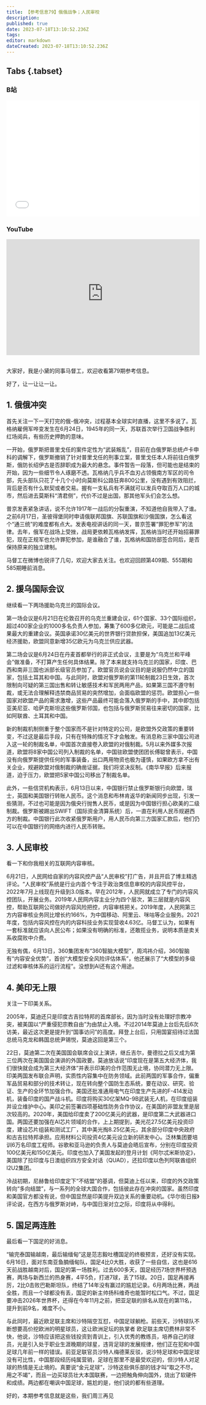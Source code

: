 ```yaml
---
title: 【参考信息79】俄俄战争；人民审校
description: 
published: true
date: 2023-07-18T13:10:52.236Z
tags: 
editor: markdown
dateCreated: 2023-07-18T13:10:52.236Z
---
```


## Tabs {.tabset}
### B站
<div style="position: relative; padding: 30% 45%;">
<iframe style="position: absolute; width: 100%; height: 100%; left: 0; top: 0;" src="//player.bilibili.com/player.html?&bvid=BV1wh4y1g7oi&page=1&as_wide=1&high_quality=1&danmaku=1&autoplay=0" scrolling="no" border="0" frameborder="no" framespacing="0" allowfullscreen="true"></iframe>
</div>

### YouTube
<div style="position: relative; padding: 30% 45%;">
<iframe style="position: absolute; top: 0; left: 0; width: 100%; height: 100%;" src="https://www.youtube-nocookie.com/embed/YouTubeVID" title="YouTube video player" frameborder="0" allow="accelerometer; autoplay; clipboard-write; encrypted-media; gyroscope; picture-in-picture" allowfullscreen></iframe>
</div>

## 

大家好，我是小黛的同事马督工，欢迎收看第79期参考信息。

好了，让一让让一让。

## 1. 俄俄冲突

首先关注一下一天打完的俄-俄冲突，过程基本全球实时直播，这里不多说了。瓦格纳雇佣军哗变发生在6月24日，1945年的同一天，苏联首次举行卫国战争胜利红场阅兵，有些历史押韵的意味。

一开始，俄罗斯把普里戈任的案件定性为“武装叛乱”，目前在白俄罗斯总统卢卡申科的调解下，俄罗斯撤销了针对普里戈任的刑事立案，普里戈任本人将前往白俄罗斯，俄防长绍伊古是否辞职成为最大的悬念。事件暂告一段落，但可能也是结束的开始，因为一些细节令人琢磨不透。瓦格纳几乎兵不血刃占领俄南方军区的司令部，先头部队只花了十几个小时向莫斯科公路狂奔800公里，没有遇到有效阻拦，背后是否有什么默契或者交易。握有一支私兵有不满就可以发兵夺取百万人口的城市，然后进去莫斯科“清君侧”，代价不过是出国，那其他军头们会怎么想。

普京发表紧急讲话，说不允许1917年一战后的分裂重演，不知道他自我带入了谁。之前6月17日，圣彼得堡同时申请俄联邦国旗、苏联国旗和沙俄国旗，怎么看这个“通三统”的难度都有点大。发表电视讲话的同一天，普京签署“罪犯参军”的法律。去年，俄军在战场上受挫，战局更依赖瓦格纳发挥，瓦格纳当时还开始招募罪犯，现在正规军也允许罪犯参加，是谁融合了谁，瓦格纳和国防部签合同后，是否保持原来的独立建制。

马督工在微博也锐评了几句，欢迎大家去关注。也欢迎回顾第409期、555期和585期睡前消息。

## 2. 援乌国际会议

继续看一下两场援助乌克兰的国际会议。

第一场会议是6月21日在伦敦召开的乌克兰重建会议，61个国家、33个国际组织，超过400家企业的1000多名负责人参加，筹集了600多亿欧元，可能是二战后成果最大的重建会议。英国承诺30亿美元的世界银行贷款担保，美国追加13亿美元经济援助，欧盟同意新增35亿欧元为乌克兰供应武器。

第二场会议是6月24日在丹麦首都举行的非正式会议，主要是为“乌克兰和平峰会”做准备，不打算产生任何具体结果。除了本来就支持乌克兰的国家，印度、巴西和南非三国也派部长级官员参加了。欧盟官员说会议目的是说服仍然中立的国家，包括土耳其和中国。与此同时，欧盟对俄罗斯的第11轮制裁23日生效，首次限制向可疑的第三国出售和转让敏感技术和军民两用产品，如果第三国不遵守制裁，或无法合理解释违禁商品贸易的突然增加，会面临欧盟的惩罚。欧盟担心一些国家对欧盟产品的需求激增，这些产品最终可能会落入俄罗斯的手中，其中即包括亚美尼亚、哈萨克斯坦这些俄罗斯邻国，也包括与俄罗斯贸易往来密切的国家，比如阿联酋、土耳其和中国。

新的制裁机制侧重于整个国家而不是针对特定的公司，是欧盟外交政策的重要转变，不过这是最后手段，只有在特殊的情况下才会触发。有消息称三家中国公司进入这一轮的制裁名单，中国首次直接卷入欧盟的对俄制裁。5月以来外媒多次报道，欧盟将8家中国公司列入制裁的名单，中国驻欧盟使团团长傅聪曾表示，中国没有向俄罗斯提供任何的军事装备，出口两用物资也极为谨慎，如果欧方拿不出有关企业，规避欧盟对俄制裁的确凿证据，我们将坚决反制。《南华早报》后来报道，迫于压力，欧盟把5家中国公司移出了制裁名单。

此外，一些信贷机构表示，6月13日以来，中国银行禁止俄罗斯银行向欧盟，瑞士，英国和美国银行转账人民币。这个消息和布林肯返华的新闻同步出现，引发一些猜测，不过也可能是因为俄央行抛售人民币，或是因为中国银行担心欧美的二级制裁。俄罗斯被踢出SWIFT（国际资金清算系统）后，一直在利用人民币规避西方的制裁。中国银行此次收紧俄罗斯用户，用人民币向第三方国家汇款后，他们仍可以在中国银行的网络内进行人民币转账。

## 3. 人民审校

看一下和你我相关的互联网内容审核。

6月21日，人民网给自家的内容风控产品“人民审校”打广告，并且开启了博主精选评论。“人民审校”系统是行业内首个专注于政治类信息审校的内容风控平台，2022年7月上线现在升级到3.0版本。早在2012年，人民网就成立了专门的内容风控团队，开展业务。2019年人民网内容主业分为四个层次，第三层就是内容风控，帮助互联网公司做好内容风险把控，内容审核把关。2019年度，人民网第三方内容审核业务同比增长约166%，为中国移动、阿里云、咪咕等企业服务。2021年度，包括内容风控在内的内容科技业务实现营收4.63亿。马督工认为，如果有一套标准就应该向人民公布；如果没有明确的标准，还敢揽业务，说明本质是卖关系收腐败中介费。

无独有偶，6月13日，360集团发布“360智脑大模型”，周鸿祎介绍，360智脑有“内容安全优势”，首创“大模型安全风险评估体系”，他还展示了“大模型的多级过滤和审核体系的运行流程”。没想到AI还有这个用途。

## 4. 美印无上限

关注一下印美关系。

2005年，莫迪还只是印度古吉拉特邦的首席部长，因为当时没有处理好宗教冲突，被美国以“严重侵犯宗教自由”为由禁止入境。不过2014年莫迪上台后先后6次访美，最近这次更是提升到“国事访问”的高度。拜登上台后，只用国宴招待过法国总统马克龙和韩国总统尹锡悦，莫迪这回是第三个。

22日，莫迪第二次在美国国会联席会议上演讲，继丘吉尔，曼德拉之后又成为第三位两次在美国国会演讲的外国政要。莫迪放话说“印度现在是第五大经济体，我们很快就会成为第三大经济体”并表示印美的合作范围无止境，协同潜力无上限。印美两国发布联合声明，实质性内容集中在防务领域。此前两国的军事合作，偏重军品贸易和部分的技术转让，现在转向整个国防生态系统，要在动议、研究、验证、生产的全环节加强合作。美国还批准通用电气在印度生产先进的F-414发动机，装备印度的国产战斗机。印度将购买30亿架MQ-9B武装无人机，在印度组装并设立维护中心。美印之前签署四项基础性防务合作协议，在美国的非盟友里是层次较高的。2020年，美国给印度卖了200亿美元的武器，是印度第二大武器进口国。两国还要加强在AI芯片领域的合作，上上期提到，美光花27.5亿美元投资印度，建设芯片组装和测试工厂，其中美光掏8.25亿美元，其余部分印度中央政府和古吉拉特邦承担。应用材料公司投资4亿美元设立新的研发中心。泛林集团要培训6万名印度工程师。谷歌和亚马逊的负责人与莫迪会晤后宣布，分别在印度投资100亿美元和150亿美元。印度也加入了美国发起的登月计划《阿尔忒米斯协定》，美国除了拉印度与日澳组织四方安全对话（QUAD），还拉印度以色列阿联酋组织I2U2集团。

冷战初期，尼赫鲁给印度定下“不结盟”的基调，但莫迪上任以来，印度的外交政策转向“多向结盟”，与一系列的全球大国合作，包括彼此存在冲突的国家。虽然印度和美国官方都没有说，但中国显然是印美提升双边关系的重要动机。《华尔街日报》评论说，在西方与俄罗斯对峙，与中国日渐对立之际，印度将从中得利。

## 5. 国足两连胜

最后看一下国足的好消息。

“输完泰国输越南，最后输缅甸”这是范志毅吐槽国足的终极预言，还好没有实现。6月16日，面对东南亚鱼腩缅甸队，国足4比0大胜，收获了一些自信，这也是616天前战胜越南对后，国足的第一场胜利。过去600多天，国足经历7场世界杯预选赛，两场与新西兰的热身赛，4平5负，打进7球，丢了15球。20日，国足再接再厉，2比0击败巴勒斯坦队，终结了14年没有赢过的尴尬记录。6月两场比赛，两战全胜，而且一个球都没有丢，国足的新主帅扬科维奇也能暂时松口气。不过，国足要冲击2026年世界杯，还得在今年11月之前，把亚足联的排名从现在的第11名，提升到前9名，难度不小。

与此同时，最近欧足联主席和沙特隔空互怼，中国足球躺枪。前些天，沙特球队不断想要高价挖欧洲的明星球员，这让欧洲足坛的执掌者
欧足联主席切费林非常不快，他说，沙特应该把这些钱投资到青训上，引入优秀的教练员，培养自己的球员，光是引入处于职业生涯晚期的球星，违背足球的发展规律，他们正在犯和中国足球几年前一样的错误。前亚足联官员沙特人梅德莱反驳，说沙特足球和中国足球没有可比性，中国那段经历纯属营销，足球在那里不是最受欢迎的，但沙特人对足球的热情是无止境的。真要说“金元足球”，沙特这些俱乐部的钱才叫“取之不尽，用之不竭”，而且一边买球员壮大本国联赛，一边把触角伸向国外，烧出了软硬件和成绩。两边都在嘲讽中国足球，尴尬的是，他们说的都有些道理。

好的，本期参考信息就是这些，我们周三再见

